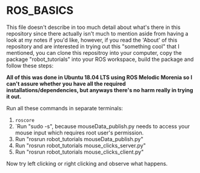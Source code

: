 # ROS_BASICS

This file doesn't describe in too much detail about what's there in this repository since there actually isn't much to mention aside from having a look at my notes if you'd like, however, if you read the 'About' of this repository and are interested in trying out this "something cool" that I mentioned, you can clone this repositroy into your computer, copy the package "robot_tutorials" into your ROS workspace, build the package and follow these steps:

**All of this was done in Ubuntu 18.04 LTS using ROS Melodic Morenia so I can't assure whether you have all the required installations/dependencies, but anyways there's no harm really in trying it out.**

Run all these commands in separate terminals:
1. `roscore`
2. `Run "sudo -s", because mouseData_publish.py needs to access your mouse input which requires root user's permission.
3. Run "rosrun robot_tutorials mouseData_publish.py"
4. Run "rosrun robot_tutorials mouse_clicks_server.py"
5. Run "rosrun robot_tutorials mouse_clicks_client.py"

Now try left clicking or right clicking and observe what happens.
